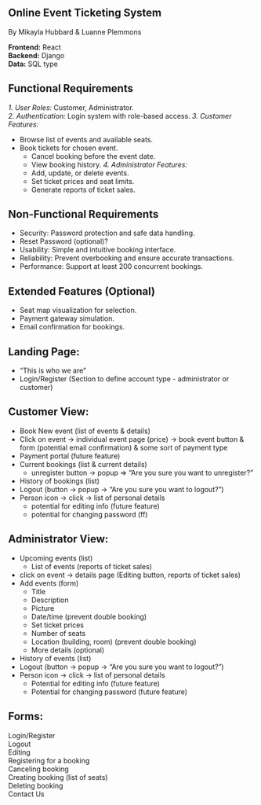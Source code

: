 ## Online Event Ticketing System
By Mikayla Hubbard & Luanne Plemmons

**Frontend:** React  
**Backend:** Django  
**Data:** SQL type  

## Functional Requirements
*1. User Roles:* Customer, Administrator.  
*2. Authentication:* Login system with role-based access.
*3. Customer Features:*
- Browse list of events and available seats.
- Book tickets for chosen event.
   - Cancel booking before the event date.
   - View booking history.
*4. Administrator Features:*
   - Add, update, or delete events.
   - Set ticket prices and seat limits.
   - Generate reports of ticket sales.

## Non-Functional Requirements
- Security: Password protection and safe data handling.
- Reset Password (optional)?
- Usability: Simple and intuitive booking interface.
- Reliability: Prevent overbooking and ensure accurate transactions.
- Performance: Support at least 200 concurrent bookings.

## Extended Features (Optional)
- Seat map visualization for selection.
- Payment gateway simulation.
- Email confirmation for bookings.

## Landing Page:
- “This is who we are”
- Login/Register (Section to define account type - administrator or customer)

## Customer View:
- Book New event (list of events & details)
- Click on event -> individual event page (price) -> book event button & form (potential email confirmation) & some sort of payment type
- Payment portal (future feature)
- Current bookings (list & current details) 
	- unregister button -> popup => “Are you sure you want to unregister?”
- History of bookings (list)
- Logout (button -> popup -> “Are you sure you want to logout?”)
- Person icon -> click -> list of personal details
	- potential for editing info (future feature)
	- potential for changing password (ff)

## Administrator View:
- Upcoming events (list)
	- List of events (reports of ticket sales)
- click on event -> details page (Editing button, reports of ticket sales)
- Add events (form)
	- Title
	- Description
	- Picture
	- Date/time (prevent double booking)
	- Set ticket prices
	- Number of seats
	- Location (building, room) (prevent double booking)
	- More details (optional)
- History of events (list)
- Logout (button -> popup -> “Are you sure you want to logout?”)
- Person icon -> click -> list of personal details
	- Potential for editing info (future feature)
	- Potential for changing password (future feature)

## Forms:
Login/Register  
Logout  
Editing  
Registering for a booking  
Canceling booking  
Creating booking (list of seats)  
Deleting booking  
Contact Us  
